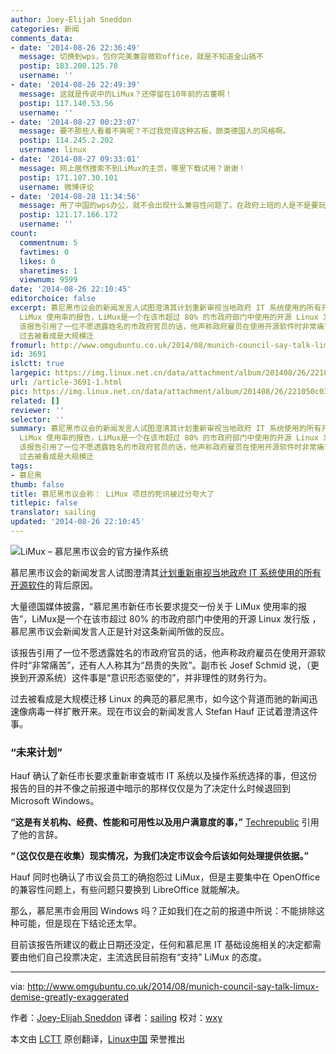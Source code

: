 ```yaml
---
author: Joey-Elijah Sneddon
categories: 新闻
comments_data:
- date: '2014-08-26 22:36:49'
  message: 切换到wps，包你完美兼容微软office，就是不知道金山搞不
  postip: 183.200.125.78
  username: ''
- date: '2014-08-26 22:49:39'
  message: 这就是传说中的LiMux？还停留在10年前的古董啊！
  postip: 117.140.53.56
  username: ''
- date: '2014-08-27 00:23:07'
  message: 要不那些人看着不爽呢？不过我觉得这种古板，颇类德国人的风格啊。
  postip: 114.245.2.202
  username: linux
- date: '2014-08-27 09:33:01'
  message: 网上居然搜索不到LiMux的主页，哪里下载试用？谢谢！
  postip: 171.107.30.101
  username: 微博评论
- date: '2014-08-28 11:34:56'
  message: 用了中国的wps办公，就不会出现什么兼容性问题了。在政府上班的人是不是要玩游戏啊！
  postip: 121.17.166.172
  username: ''
count:
  commentnum: 5
  favtimes: 0
  likes: 0
  sharetimes: 1
  viewnum: 9599
date: '2014-08-26 22:10:45'
editorchoice: false
excerpt: 慕尼黑市议会的新闻发言人试图澄清其计划重新审视当地政府 IT 系统使用的所有开源软件的背后原因。 大量德国媒体披露，慕尼黑市新任市长要求提交一份关于
  LiMux 使用率的报告，LiMux是一个在该市超过 80% 的市政府部门中使用的开源 Linux 发行版 ，慕尼黑市议会新闻发言人正是针对这条新闻所做的反应。
  该报告引用了一位不愿透露姓名的市政府官员的话，他声称政府雇员在使用开源软件时非常痛苦，还有人人称其为昂贵的失败。副市长 Josef Schmid 说，（更换到开源系统）这件事是意识形态驱使的，并非理性的财务行为。
  过去被看成是大规模迁
fromurl: http://www.omgubuntu.co.uk/2014/08/munich-council-say-talk-limux-demise-greatly-exaggerated
id: 3691
islctt: true
largepic: https://img.linux.net.cn/data/attachment/album/201408/26/221050c03lioq7o7ll17x3.jpg
url: /article-3691-1.html
pic: https://img.linux.net.cn/data/attachment/album/201408/26/221050c03lioq7o7ll17x3.jpg.thumb.jpg
related: []
reviewer: ''
selector: ''
summary: 慕尼黑市议会的新闻发言人试图澄清其计划重新审视当地政府 IT 系统使用的所有开源软件的背后原因。 大量德国媒体披露，慕尼黑市新任市长要求提交一份关于
  LiMux 使用率的报告，LiMux是一个在该市超过 80% 的市政府部门中使用的开源 Linux 发行版 ，慕尼黑市议会新闻发言人正是针对这条新闻所做的反应。
  该报告引用了一位不愿透露姓名的市政府官员的话，他声称政府雇员在使用开源软件时非常痛苦，还有人人称其为昂贵的失败。副市长 Josef Schmid 说，（更换到开源系统）这件事是意识形态驱使的，并非理性的财务行为。
  过去被看成是大规模迁
tags:
- 慕尼黑
thumb: false
title: 慕尼黑市议会称： LiMux 项目的死讯被过分夸大了
titlepic: false
translator: sailing
updated: '2014-08-26 22:10:45'
---
```


![LiMux – 慕尼黑市议会的官方操作系统](/data/attachment/album/201408/26/221050c03lioq7o7ll17x3.jpg)


慕尼黑市议会的新闻发言人试图澄清其[计划重新审视当地政府 IT 系统使用的所有开源软件](http://linux.cn/article-3635-1.html)的背后原因。


大量德国媒体披露，“慕尼黑市新任市长要求提交一份关于 LiMux 使用率的报告”，LiMux是一个在该市超过 80% 的市政府部门中使用的开源 Linux 发行版 ，慕尼黑市议会新闻发言人正是针对这条新闻所做的反应。


该报告引用了一位不愿透露姓名的市政府官员的话，他声称政府雇员在使用开源软件时“非常痛苦”，还有人人称其为“昂贵的失败”。副市长 Josef Schmid 说，（更换到开源系统）这件事是“意识形态驱使的”，并非理性的财务行为。


过去被看成是大规模迁移 Linux 的典范的慕尼黑市，如今这个背道而驰的新闻迅速像病毒一样扩散开来。现在市议会的新闻发言人 Stefan Hauf 正试着澄清这件事。


### “未来计划”


Hauf 确认了新任市长要求重新审查城市 IT 系统以及操作系统选择的事，但这份报告的目的并不像之前报道中暗示的那样仅仅是为了决定什么时候退回到 Microsoft Windows。


**“这是有关机构、经费、性能和可用性以及用户满意度的事，”** [Techrepublic](http://www.techrepublic.com/article/no-munich-isnt-about-to-ditch-free-software-and-move-back-to-windows/) 引用了他的言辞。


**“（这仅仅是在收集）现实情况，为我们决定市议会今后该如何处理提供依据。”**


Hauf 同时也确认了市议会员工的确抱怨过 LiMux，但是主要集中在 OpenOffice 的兼容性问题上，有些问题只要换到 LibreOffice 就能解决。


那么，慕尼黑市会用回 Windows 吗？正如我们在之前的报道中所说：不能排除这种可能，但是现在下结论还太早。


目前该报告所建议的截止日期还没定，任何和慕尼黑 IT 基础设施相关的决定都需要由他们自己投票决定，主流选民目前抱有“支持” LiMux 的态度。




---


via: <http://www.omgubuntu.co.uk/2014/08/munich-council-say-talk-limux-demise-greatly-exaggerated>


作者：[Joey-Elijah Sneddon](https://plus.google.com/117485690627814051450/?rel=author) 译者：[sailing](https://github.com/sailing) 校对：[wxy](https://github.com/wxy)


本文由 [LCTT](https://github.com/LCTT/TranslateProject) 原创翻译，[Linux中国](http://linux.cn/) 荣誉推出